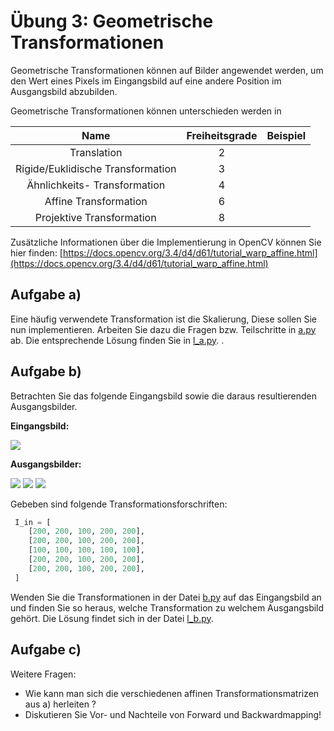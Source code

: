 # Übung 3:  Geometrische Transformationen

Geometrische Transformationen können auf Bilder angewendet werden, um den Wert eines Pixels im Eingangsbild auf eine
andere Position im Ausgangsbild abzubilden.

Geometrische Transformationen können unterschieden werden in 

|Name| Freiheitsgrade| Beispiel| 
|:---:|:---:|:---:|
|Translation|2||
|Rigide/Euklidische Transformation|3||
|Ähnlichkeits- Transformation|4||
|Affine Transformation|6||
|Projektive Transformation|8||

Zusätzliche Informationen über die Implementierung in OpenCV können Sie hier finden: [https://docs.opencv.org/3.4/d4/d61/tutorial_warp_affine.html](https://docs.opencv.org/3.4/d4/d61/tutorial_warp_affine.html)

## Aufgabe a)
Eine häufig verwendete Transformation ist die Skalierung, Diese sollen Sie nun implementieren. Arbeiten Sie dazu die 
Fragen bzw. Teilschritte in [a.py](a.py) ab. Die entsprechende Lösung finden Sie in [l_a.py](l_a.py).
.

## Aufgabe b)

Betrachten Sie das folgende Eingangsbild sowie die daraus resultierenden Ausgangsbilder.

**Eingangsbild:**
 
![](./data/normal.jpg)

**Ausgangsbilder:**

![](./data/center-rotated.jpg) 
![](./data/rotated.jpg) 
![](./data/shear.jpg) 

Gebeben sind folgende Transformationsforschriften:

```python
 I_in = [
    [200, 200, 100, 200, 200],
    [200, 200, 100, 200, 200],
    [100, 100, 100, 100, 100],
    [200, 200, 100, 200, 200],
    [200, 200, 100, 200, 200],
 ]
```

Wenden Sie die Transformationen in der Datei [b.py](b.py) auf das Eingangsbild an und finden Sie so heraus, welche
Transformation zu welchem Ausgangsbild gehört. Die Lösung findet sich in der Datei [l_b.py](l_b.py).  

## Aufgabe c)
Weitere Fragen:
 - Wie kann man sich die verschiedenen affinen Transformationsmatrizen aus a) herleiten ?
 - Diskutieren Sie Vor- und Nachteile von Forward und Backwardmapping!
